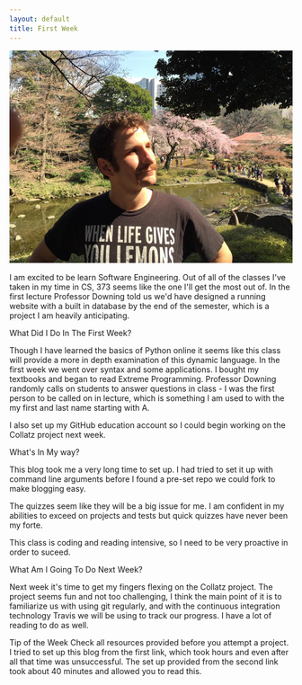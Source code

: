 ```yaml
---
layout: default
title: First Week 
---
```

![My Profile Picture](/images/adampic.jpg)


I am excited to be learn Software Engineering. Out of all of the classes I've taken in my time in CS, 373 seems like the one I'll get the most out of.
In the first lecture Professor Downing told us we'd have designed a running website with a built in database by the end of the semester, which is a project
I am heavily anticipating. 

What Did I Do In The First Week?

Though I have learned the basics of Python online it seems like this class will provide a more in depth examination of this dynamic language. In the first week
we went over syntax and some applications. I bought my textbooks and began to read Extreme Programming. Professor Downing randomly calls on students to answer
questions in class - I was the first person to be called on in lecture, which is something I am used to with the my first and last name starting with A.

I also set up my GitHub education account so I could begin working on the Collatz project next week. 

What's In My way?

This blog took me a very long time to set up. I had tried to set it up with command line arguments before I found a pre-set repo we could fork to make blogging easy.

The quizzes seem like they will be a big issue for me. I am confident in my abilities to exceed on projects and tests but quick quizzes have never been my forte.

This class is coding and reading intensive, so I need to be very proactive in order to suceed.

What Am I Going To Do Next Week?

Next week it's time to get my fingers flexing on the Collatz project. The project seems fun and not too challenging, I think the main point of it is to familiarize us
with using git regularly, and with the continuous integration technology Travis we will be using to track our progress. I have a lot of reading to do as well.

Tip of the Week
Check all resources provided before you attempt a project. I tried to set up this blog from the first link, which took hours and even after all that time was unsuccessful. The set up provided from the second link took about 40 minutes and allowed you to read this.
